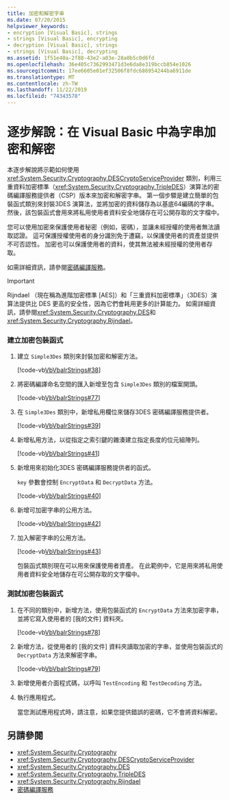 ```yaml
---
title: 加密和解密字串
ms.date: 07/20/2015
helpviewer_keywords:
- encryption [Visual Basic], strings
- strings [Visual Basic], encrypting
- decryption [Visual Basic], strings
- strings [Visual Basic], decrypting
ms.assetid: 1f51e40a-2f88-43e2-a83e-28a0b5c0d6fd
ms.openlocfilehash: 36e405c7362993471d3e6da8e319bccb854e1026
ms.sourcegitcommit: 17ee6605e01ef32506f8fdc686954244ba6911de
ms.translationtype: MT
ms.contentlocale: zh-TW
ms.lasthandoff: 11/22/2019
ms.locfileid: "74343578"
---
```

# <a name="walkthrough-encrypting-and-decrypting-strings-in-visual-basic"></a>逐步解說：在 Visual Basic 中為字串加密和解密
本逐步解說將示範如何使用 <xref:System.Security.Cryptography.DESCryptoServiceProvider> 類別，利用三重資料加密標準（<xref:System.Security.Cryptography.TripleDES>）演算法的密碼編譯服務提供者（CSP）版本來加密和解密字串。 第一個步驟是建立簡單的包裝函式類別來封裝3DES 演算法，並將加密的資料儲存為以基底64編碼的字串。 然後，該包裝函式會用來將私用使用者資料安全地儲存在可公開存取的文字檔中。  
  
 您可以使用加密來保護使用者秘密（例如，密碼），並讓未經授權的使用者無法讀取認證。 這可保護授權使用者的身分識別免于遭竊，以保護使用者的資產並提供不可否認性。 加密也可以保護使用者的資料，使其無法被未經授權的使用者存取。  
  
 如需詳細資訊，請參閱[密碼編譯服務](../../../../standard/security/cryptographic-services.md)。  
  
> [!IMPORTANT]
> Rijndael （現在稱為進階加密標準 [AES]）和「三重資料加密標準」（3DES）演算法提供比 DES 更高的安全性，因為它們會耗用更多的計算能力。 如需詳細資訊，請參閱<xref:System.Security.Cryptography.DES>和<xref:System.Security.Cryptography.Rijndael>。  
  
### <a name="to-create-the-encryption-wrapper"></a>建立加密包裝函式  
  
1. 建立 `Simple3Des` 類別來封裝加密和解密方法。  
  
     [!code-vb[VbVbalrStrings#38](~/samples/snippets/visualbasic/VS_Snippets_VBCSharp/VbVbalrStrings/VB/Class3.vb#38)]  
  
2. 將密碼編譯命名空間的匯入新增至包含 `Simple3Des` 類別的檔案開頭。  
  
     [!code-vb[VbVbalrStrings#77](~/samples/snippets/visualbasic/VS_Snippets_VBCSharp/VbVbalrStrings/VB/Class3.vb#77)]  
  
3. 在 `Simple3Des` 類別中，新增私用欄位來儲存3DES 密碼編譯服務提供者。  
  
     [!code-vb[VbVbalrStrings#39](~/samples/snippets/visualbasic/VS_Snippets_VBCSharp/VbVbalrStrings/VB/Class3.vb#39)]  
  
4. 新增私用方法，以從指定之索引鍵的雜湊建立指定長度的位元組陣列。  
  
     [!code-vb[VbVbalrStrings#41](~/samples/snippets/visualbasic/VS_Snippets_VBCSharp/VbVbalrStrings/VB/Class3.vb#41)]  
  
5. 新增用來初始化3DES 密碼編譯服務提供者的函式。  
  
     `key` 參數會控制 `EncryptData` 和 `DecryptData` 方法。  
  
     [!code-vb[VbVbalrStrings#40](~/samples/snippets/visualbasic/VS_Snippets_VBCSharp/VbVbalrStrings/VB/Class3.vb#40)]  
  
6. 新增可加密字串的公用方法。  
  
     [!code-vb[VbVbalrStrings#42](~/samples/snippets/visualbasic/VS_Snippets_VBCSharp/VbVbalrStrings/VB/Class3.vb#42)]  
  
7. 加入解密字串的公用方法。  
  
     [!code-vb[VbVbalrStrings#43](~/samples/snippets/visualbasic/VS_Snippets_VBCSharp/VbVbalrStrings/VB/Class3.vb#43)]  
  
     包裝函式類別現在可以用來保護使用者資產。 在此範例中，它是用來將私用使用者資料安全地儲存在可公開存取的文字檔中。  
  
### <a name="to-test-the-encryption-wrapper"></a>測試加密包裝函式  
  
1. 在不同的類別中，新增方法，使用包裝函式的 `EncryptData` 方法來加密字串，並將它寫入使用者的 [我的文件] 資料夾。  
  
     [!code-vb[VbVbalrStrings#78](~/samples/snippets/visualbasic/VS_Snippets_VBCSharp/VbVbalrStrings/VB/Class3.vb#78)]  
  
2. 新增方法，從使用者的 [我的文件] 資料夾讀取加密的字串，並使用包裝函式的 `DecryptData` 方法來解密字串。  
  
     [!code-vb[VbVbalrStrings#79](~/samples/snippets/visualbasic/VS_Snippets_VBCSharp/VbVbalrStrings/VB/Class3.vb#79)]  
  
3. 新增使用者介面程式碼，以呼叫 `TestEncoding` 和 `TestDecoding` 方法。  
  
4. 執行應用程式。  
  
     當您測試應用程式時，請注意，如果您提供錯誤的密碼，它不會將資料解密。  
  
## <a name="see-also"></a>另請參閱

- <xref:System.Security.Cryptography>
- <xref:System.Security.Cryptography.DESCryptoServiceProvider>
- <xref:System.Security.Cryptography.DES>
- <xref:System.Security.Cryptography.TripleDES>
- <xref:System.Security.Cryptography.Rijndael>
- [密碼編譯服務](../../../../standard/security/cryptographic-services.md)
